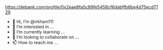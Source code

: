 https://debank.com/profile/0x2eae8fa5c89fe5458cf6dabffb6be4d75ecd7129
- 👋 Hi, I’m @irkham111
- 👀 I’m interested in ...
- 🌱 I’m currently learning ...
- 💞️ I’m looking to collaborate on ...
- 📫 How to reach me ...

<!---
irkham111/irkham111 is a ✨ special ✨ repository because its `README.md` (this file) appears on your GitHub profile.
You can click the Preview link to take a look at your changes.
--->
